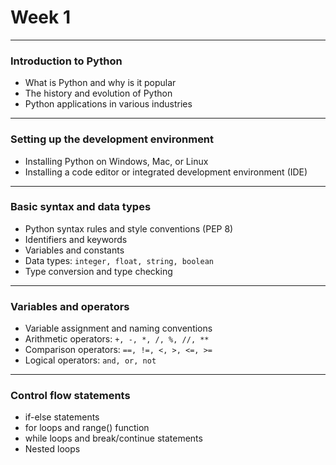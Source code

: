 # Week 1

---

### Introduction to Python
- What is Python and why is it popular
- The history and evolution of Python
- Python applications in various industries


---

### Setting up the development environment
- Installing Python on Windows, Mac, or Linux
- Installing a code editor or integrated development environment (IDE)

---

### Basic syntax and data types
- Python syntax rules and style conventions (PEP 8)
- Identifiers and keywords
- Variables and constants
- Data types: `integer, float, string, boolean`
- Type conversion and type checking

---

### Variables and operators
- Variable assignment and naming conventions
- Arithmetic operators: `+, -, *, /, %, //, **`
- Comparison operators: `==, !=, <, >, <=, >=`
- Logical operators: `and, or, not`

---

### Control flow statements
- if-else statements
- for loops and range() function
- while loops and break/continue statements
- Nested loops